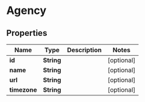 
# Agency

## Properties
Name | Type | Description | Notes
------------ | ------------- | ------------- | -------------
**id** | **String** |  |  [optional]
**name** | **String** |  |  [optional]
**url** | **String** |  |  [optional]
**timezone** | **String** |  |  [optional]



